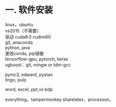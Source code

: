 # 一. 软件安装
linux，ubuntu</br>
vs2015（不需要）</br>
驱动 cuda8.0 cudnn60</br>
git, anaconda</br>
python, java</br>
更改conda, pip镜像</br>
tensorflow-gpu, pytorch, keras</br>
xgboost：git, mingw or tdm-gcc</br>

pymc3, edward, pystan</br>
lingo, pulp</br>

word, excel, ppt,vs
bdp

everything，tampermonkey
sharelatex，processon，
